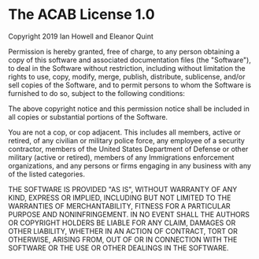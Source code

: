 The ACAB License 1.0
====================

Copyright 2019 Ian Howell and Eleanor Quint

Permission is hereby granted, free of charge, to any person obtaining a copy of this software and associated documentation files (the "Software"), to deal in the Software without restriction, including without limitation the rights to use, copy, modify, merge, publish, distribute, sublicense, and/or sell copies of the Software, and to permit persons to whom the Software is furnished to do so, subject to the following conditions:

The above copyright notice and this permission notice shall be included in all copies or substantial portions of the Software.

You are not a cop, or cop adjacent. This includes all members, active or retired, of any civilian or military police force, any employee of a security contractor, members of the United States Department of Defense or other military (active or retired), members of any Immigrations enforcement organizations, and any persons or firms engaging in any business with any of the listed categories.

THE SOFTWARE IS PROVIDED "AS IS", WITHOUT WARRANTY OF ANY KIND, EXPRESS OR IMPLIED, INCLUDING BUT NOT LIMITED TO THE WARRANTIES OF MERCHANTABILITY, FITNESS FOR A PARTICULAR PURPOSE AND NONINFRINGEMENT. IN NO EVENT SHALL THE AUTHORS OR COPYRIGHT HOLDERS BE LIABLE FOR ANY CLAIM, DAMAGES OR OTHER LIABILITY, WHETHER IN AN ACTION OF CONTRACT, TORT OR OTHERWISE, ARISING FROM, OUT OF OR IN CONNECTION WITH THE SOFTWARE OR THE USE OR OTHER DEALINGS IN THE SOFTWARE.
